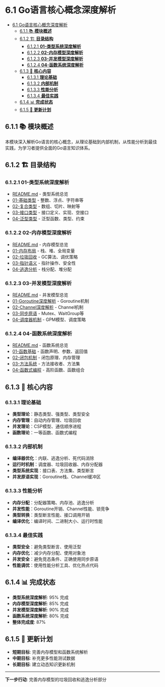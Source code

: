 # 6.1 Go语言核心概念深度解析

<!-- TOC START -->
- [6.1 Go语言核心概念深度解析](#go语言核心概念深度解析)
  - [6.1.1 📚 **模块概述**](#📚-**模块概述**)
  - [6.1.2 🏗️ **目录结构**](#🏗️-**目录结构**)
    - [6.1.2.1 **01-类型系统深度解析**](#**01-类型系统深度解析**)
    - [6.1.2.2 **02-内存模型深度解析**](#**02-内存模型深度解析**)
    - [6.1.2.3 **03-并发模型深度解析**](#**03-并发模型深度解析**)
    - [6.1.2.4 **04-函数系统深度解析**](#**04-函数系统深度解析**)
  - [6.1.3 🎯 **核心内容**](#🎯-**核心内容**)
    - [6.1.3.1 **理论基础**](#**理论基础**)
    - [6.1.3.2 **内部机制**](#**内部机制**)
    - [6.1.3.3 **性能分析**](#**性能分析**)
    - [6.1.3.4 **最佳实践**](#**最佳实践**)
  - [6.1.4 📊 **完成状态**](#📊-**完成状态**)
  - [6.1.5 🔄 **更新计划**](#🔄-**更新计划**)
<!-- TOC END -->














## 6.1.1 📚 **模块概述**

本模块深入解析Go语言的核心概念，从理论基础到内部机制，从性能分析到最佳实践，为学习者提供全面的Go语言知识体系。

## 6.1.2 🏗️ **目录结构**

### 6.1.2.1 **01-类型系统深度解析**

- [README.md](01-类型系统深度解析/README.md) - 类型系统总览
- [01-基础类型](01-类型系统深度解析/01-基础类型/) - 整数、浮点、字符串等
- [02-复合类型](01-类型系统深度解析/02-复合类型/) - 数组、切片、映射等
- [03-接口类型](01-类型系统深度解析/03-接口类型/) - 接口定义、实现、空接口
- [04-泛型类型](01-类型系统深度解析/04-泛型类型/) - 泛型函数、类型、约束

### 6.1.2.2 **02-内存模型深度解析**

- [README.md](02-内存模型深度解析/README.md) - 内存模型总览
- [01-内存布局](02-内存模型深度解析/01-内存布局/) - 栈、堆、全局变量
- [02-垃圾回收](02-内存模型深度解析/02-垃圾回收/) - GC算法、调优策略
- [03-指针语义](02-内存模型深度解析/03-指针语义/) - 指针操作、安全性
- [04-逃逸分析](02-内存模型深度解析/04-逃逸分析/) - 栈分配、堆分配

### 6.1.2.3 **03-并发模型深度解析**

- [README.md](03-并发模型深度解析/README.md) - 并发模型总览
- [01-Goroutine深度解析](03-并发模型深度解析/01-Goroutine深度解析/) - Goroutine机制
- [02-Channel深度解析](03-并发模型深度解析/02-Channel深度解析/) - Channel机制
- [03-同步原语](03-并发模型深度解析/03-同步原语/) - Mutex、WaitGroup等
- [04-调度器机制](03-并发模型深度解析/04-调度器机制/) - GPM模型、调度策略

### 6.1.2.4 **04-函数系统深度解析**

- [README.md](04-函数系统深度解析/README.md) - 函数系统总览
- [01-函数基础](04-函数系统深度解析/01-函数基础/) - 函数声明、参数、返回值
- [02-闭包机制](04-函数系统深度解析/02-闭包机制/) - 闭包原理、内存管理
- [03-方法系统](04-函数系统深度解析/03-方法系统/) - 方法接收者、方法集
- [04-函数式编程](04-函数系统深度解析/04-函数式编程/) - 高阶函数、函数组合

## 6.1.3 🎯 **核心内容**

### 6.1.3.1 **理论基础**

- **类型理论**：静态类型、强类型、类型安全
- **内存管理**：自动内存管理、垃圾回收
- **并发理论**：CSP模型、通信顺序进程
- **函数理论**：一等函数、函数式编程

### 6.1.3.2 **内部机制**

- **编译器优化**：内联、逃逸分析、死代码消除
- **运行时机制**：调度器、垃圾回收器、内存分配器
- **类型系统实现**：接口表、方法集、类型断言
- **并发原语实现**：Goroutine栈、Channel缓冲区

### 6.1.3.3 **性能分析**

- **内存分配**：分配器策略、内存池、逃逸分析
- **并发性能**：Goroutine开销、Channel性能、锁竞争
- **类型转换**：类型断言性能、接口调用开销
- **编译优化**：编译时间、二进制大小、运行时性能

### 6.1.3.4 **最佳实践**

- **类型安全**：避免类型断言、使用泛型
- **内存优化**：减少内存分配、使用对象池
- **并发安全**：避免竞态条件、正确使用同步原语
- **性能调优**：使用性能分析工具、优化热点代码

## 6.1.4 📊 **完成状态**

- **类型系统深度解析**: 95% 完成
- **内存模型深度解析**: 85% 完成
- **并发模型深度解析**: 90% 完成
- **函数系统深度解析**: 80% 完成
- **整体完成度**: 87%

## 6.1.5 🔄 **更新计划**

- **短期目标**: 完善内存模型和函数系统解析
- **中期目标**: 补充更多性能测试数据
- **长期目标**: 建立动态知识更新机制

---

**下一步行动**: 完善内存模型的垃圾回收和逃逸分析部分
